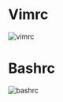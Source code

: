 # Vimrc
![vimrc](https://i.imgur.com/NkvOqBo.png?1)

# Bashrc
![bashrc](https://i.imgur.com/K360rp3.png?1)